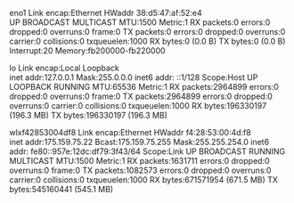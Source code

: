 eno1      Link encap:Ethernet  HWaddr 38:d5:47:af:52:e4  
          UP BROADCAST MULTICAST  MTU:1500  Metric:1
          RX packets:0 errors:0 dropped:0 overruns:0 frame:0
          TX packets:0 errors:0 dropped:0 overruns:0 carrier:0
          collisions:0 txqueuelen:1000 
          RX bytes:0 (0.0 B)  TX bytes:0 (0.0 B)
          Interrupt:20 Memory:fb200000-fb220000 

lo        Link encap:Local Loopback  
          inet addr:127.0.0.1  Mask:255.0.0.0
          inet6 addr: ::1/128 Scope:Host
          UP LOOPBACK RUNNING  MTU:65536  Metric:1
          RX packets:2964899 errors:0 dropped:0 overruns:0 frame:0
          TX packets:2964899 errors:0 dropped:0 overruns:0 carrier:0
          collisions:0 txqueuelen:1000 
          RX bytes:196330197 (196.3 MB)  TX bytes:196330197 (196.3 MB)

wlxf42853004df8 Link encap:Ethernet  HWaddr f4:28:53:00:4d:f8  
          inet addr:175.159.75.22  Bcast:175.159.75.255  Mask:255.255.254.0
          inet6 addr: fe80::957e:12dc:df79:3f43/64 Scope:Link
          UP BROADCAST RUNNING MULTICAST  MTU:1500  Metric:1
          RX packets:1631711 errors:0 dropped:0 overruns:0 frame:0
          TX packets:1082573 errors:0 dropped:0 overruns:0 carrier:0
          collisions:0 txqueuelen:1000 
          RX bytes:671571954 (671.5 MB)  TX bytes:545160441 (545.1 MB)

